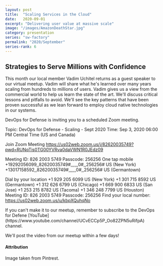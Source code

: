 ```yaml
---
layout: post
title:  "Scaling Services in the Cloud"
date:   2020-09-01
excerpt: "Delivering user value at massive scale"
image: "/images/AmazonDeathStar.jpg"
category: presentation
series: "sw-factory"
permalink: "2020/September"
series-rank: 6
---
```


## Strategies to Serve Millions with Confidence

This month our local member Vadim Uchitel returns as a guest speaker to our virtual meetup. Vadim will share what he's learned over many years scaling from hundreds to millions of users.  Vadim gives us a view from the commercial world to help us learn the state of the art.  We'll discuss critical lessons and pitfalls to avoid.  We'll see the key patterns that have been proven successful as we lean forward to employ cloud native technologies in our systems. 

<div class="box" markdown="1">
DevOps for Defense is inviting you to a scheduled Zoom meeting.

Topic: DevOps for Defense - Scaling - Sept 2020
Time: Sep 3, 2020 06:00 PM Central Time (US and Canada)

Join Zoom Meeting
https://us02web.zoom.us/j/82620035749?pwd=RUNqTis0TG00YVRva0daVWN1R0JEdz09

Meeting ID: 826 2003 5749
Passcode: 256256
One tap mobile
+19292056099,,82620035749#,,,,,,0#,,256256# US (New York)
+13017158592,,82620035749#,,,,,,0#,,256256# US (Germantown)

Dial by your location
        +1 929 205 6099 US (New York)
        +1 301 715 8592 US (Germantown)
        +1 312 626 6799 US (Chicago)
        +1 669 900 6833 US (San Jose)
        +1 253 215 8782 US (Tacoma)
        +1 346 248 7799 US (Houston)
Meeting ID: 826 2003 5749
Passcode: 256256
Find your local number: https://us02web.zoom.us/u/kbpXQuhqNo
</div>

<div class="box" markdown="1">
If you can't make it to our meetup, remember to subscribe to the DevOps for Defene [YouTube](https://www.youtube.com/channel/UCvECCp5P_Oo82ZPN5uRifpA) channel. 

We'll post the video from our meetup within a few days!
</div>

#### Attribution

Image taken from Pintrest.
